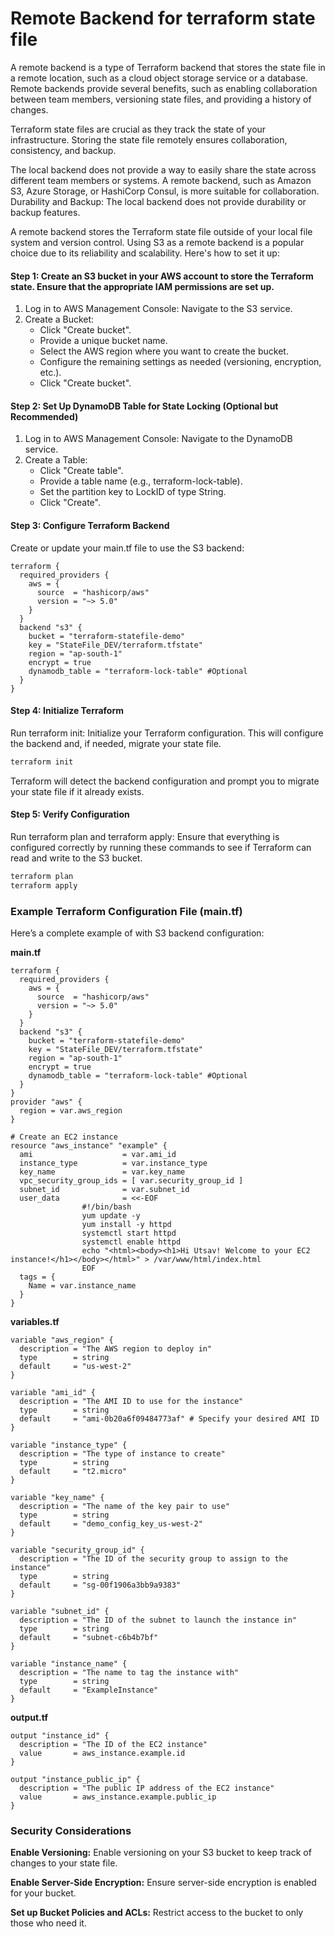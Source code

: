 # Remote Backend for terraform state file

A remote backend is a type of Terraform backend that stores the state file in a remote location, such as a cloud object storage service or a database. Remote backends provide several benefits, such as enabling collaboration between team members, versioning state files, and providing a history of changes.

Terraform state files are crucial as they track the state of your infrastructure. Storing the state file remotely ensures collaboration, consistency, and backup. 

The local backend does not provide a way to easily share the state across different team members or systems. A remote backend, such as Amazon S3, Azure Storage, or HashiCorp Consul, is more suitable for collaboration. Durability and Backup: The local backend does not provide durability or backup features.

A remote backend stores the Terraform state file outside of your local file system and version control. Using S3 as a remote backend is a popular choice due to its reliability and scalability. Here's how to set it up:

#### Step 1: Create an S3 bucket in your AWS account to store the Terraform state. Ensure that the appropriate IAM permissions are set up.
1. Log in to AWS Management Console: Navigate to the S3 service.
2. Create a Bucket:
    - Click "Create bucket".
    - Provide a unique bucket name.
    - Select the AWS region where you want to create the bucket.
    - Configure the remaining settings as needed (versioning, encryption, etc.).
    - Click "Create bucket".

#### Step 2: Set Up DynamoDB Table for State Locking (Optional but Recommended)
1. Log in to AWS Management Console: Navigate to the DynamoDB service.
2. Create a Table:
    - Click "Create table".
    - Provide a table name (e.g., terraform-lock-table).
    - Set the partition key to LockID of type String.
    - Click "Create".

#### Step 3: Configure Terraform Backend
Create or update your main.tf file to use the S3 backend:
```hcl
terraform {
  required_providers {
    aws = {
      source  = "hashicorp/aws"
      version = "~> 5.0"
    }
  }
  backend "s3" {
    bucket = "terraform-statefile-demo"
    key = "StateFile_DEV/terraform.tfstate"
    region = "ap-south-1"
    encrypt = true    
    dynamodb_table = "terraform-lock-table" #Optional
  }
}
```

#### Step 4: Initialize Terraform
Run terraform init: Initialize your Terraform configuration. This will configure the backend and, if needed, migrate your state file.

```powershell
terraform init
```
Terraform will detect the backend configuration and prompt you to migrate your state file if it already exists.

#### Step 5: Verify Configuration
Run terraform plan and terraform apply: Ensure that everything is configured correctly by running these commands to see if Terraform can read and write to the S3 bucket.
```powershell
terraform plan
terraform apply
```

### Example Terraform Configuration File (main.tf)
Here’s a complete example of with S3 backend configuration:

**main.tf**
```hcl
terraform {
  required_providers {
    aws = {
      source  = "hashicorp/aws"
      version = "~> 5.0"
    }
  }
  backend "s3" {
    bucket = "terraform-statefile-demo"
    key = "StateFile_DEV/terraform.tfstate"
    region = "ap-south-1"
    encrypt = true    
    dynamodb_table = "terraform-lock-table" #Optional
  }
}
provider "aws" {
  region = var.aws_region
}

# Create an EC2 instance
resource "aws_instance" "example" {
  ami                    = var.ami_id
  instance_type          = var.instance_type
  key_name               = var.key_name
  vpc_security_group_ids = [ var.security_group_id ]
  subnet_id              = var.subnet_id
  user_data              = <<-EOF
                #!/bin/bash
                yum update -y
                yum install -y httpd
                systemctl start httpd
                systemctl enable httpd
                echo "<html><body><h1>Hi Utsav! Welcome to your EC2 instance!</h1></body></html>" > /var/www/html/index.html
                EOF
  tags = {
    Name = var.instance_name
  }
}
```

**variables.tf**
```hcl
variable "aws_region" {
  description = "The AWS region to deploy in"
  type        = string
  default     = "us-west-2"
}

variable "ami_id" {
  description = "The AMI ID to use for the instance"
  type        = string
  default     = "ami-0b20a6f09484773af" # Specify your desired AMI ID
}

variable "instance_type" {
  description = "The type of instance to create"
  type        = string
  default     = "t2.micro"
}

variable "key_name" {
  description = "The name of the key pair to use"
  type        = string
  default     = "demo_config_key_us-west-2"
}

variable "security_group_id" {
  description = "The ID of the security group to assign to the instance"
  type        = string
  default     = "sg-00f1906a3bb9a9383"
}

variable "subnet_id" {
  description = "The ID of the subnet to launch the instance in"
  type        = string
  default     = "subnet-c6b4b7bf"
}

variable "instance_name" {
  description = "The name to tag the instance with"
  type        = string
  default     = "ExampleInstance"
}

```

**output.tf**
```hcl
output "instance_id" {
  description = "The ID of the EC2 instance"
  value       = aws_instance.example.id
}

output "instance_public_ip" {
  description = "The public IP address of the EC2 instance"
  value       = aws_instance.example.public_ip
}
```


### Security Considerations
**Enable Versioning:** Enable versioning on your S3 bucket to keep track of changes to your state file.

**Enable Server-Side Encryption:** Ensure server-side encryption is enabled for your bucket.

**Set up Bucket Policies and ACLs:** Restrict access to the bucket to only those who need it.
